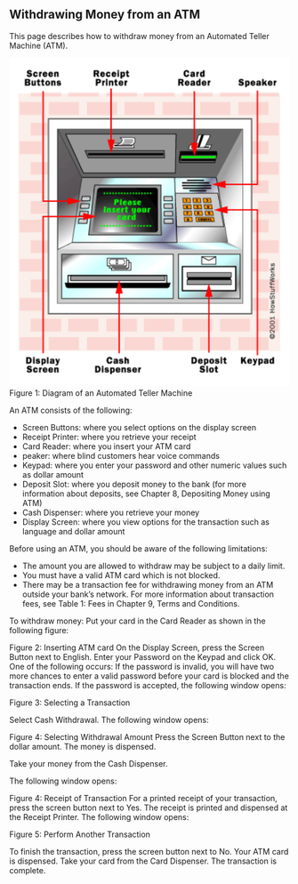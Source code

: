 ## Withdrawing Money from an ATM

This page describes how to withdraw money from an Automated Teller Machine (ATM).

![alt text](bank1.png "Title")
Figure 1: Diagram of an Automated Teller Machine

An ATM consists of the following:
- Screen Buttons: where you select options on the display screen
- Receipt Printer: where you retrieve your receipt
- Card Reader: where you insert your ATM card
- peaker: where blind customers hear voice commands
- Keypad: where you enter your password and other numeric values such as dollar amount
- Deposit Slot: where you deposit money to the bank (for more information about deposits, see Chapter 8, Depositing Money using ATM)
- Cash Dispenser: where you retrieve your money
- Display Screen: where you view options for the transaction such as language and dollar amount

Before using an ATM, you should be aware of the following limitations:
- The amount you are allowed to withdraw may be subject to a daily limit.
- You must have a valid ATM card which is not blocked.
- There may be a transaction fee for withdrawing money from an ATM outside your bank’s network. For more information about transaction fees, see Table 1: Fees in Chapter 9, Terms and Conditions.

To withdraw money:
Put your card in the Card Reader as shown in the following figure: 

Figure 2: Inserting ATM card
On the Display Screen, press the Screen Button next to English.
Enter your Password on the Keypad and click OK. One of the following occurs:
If the password is invalid, you will have two more chances to enter a valid password before your card is blocked and the transaction ends.
If the password is accepted, the following window opens:


Figure 3: Selecting a Transaction

Select Cash Withdrawal.
The following window opens:

Figure 4: Selecting Withdrawal Amount
Press the Screen Button next to the dollar amount.
The money is dispensed.

Take your money from the Cash Dispenser.

The following window opens:

Figure 4: Receipt of Transaction
For a printed receipt of your transaction, press the screen button next to Yes.
The receipt is printed and dispensed at the Receipt Printer.
The following window opens:

Figure 5: Perform Another Transaction

To finish the transaction, press the screen button next to No.
Your ATM card is dispensed. 
Take your card from the Card Dispenser.
The transaction is complete.
